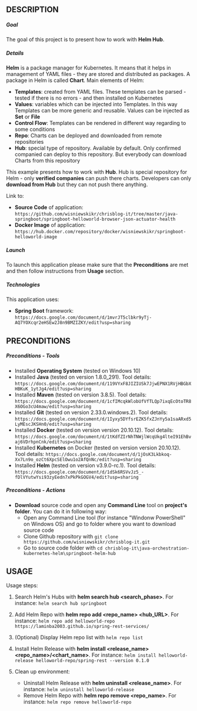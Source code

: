 DESCRIPTION
-----------

##### Goal
The goal of this project is to present how to work with **Helm Hub**.

##### Details
**Helm** is a package manager for Kubernetes. It means that it helps in management of YAML files - they are stored and distributed as packages. A package in Helm is called **Chart**. Main elements of Helm:
* **Templates**: created from YAML files. These templates can be parsed - tested if there is no errors - and then installed on Kubernetes
* **Values**: variables which can be injected into Templates. In this way Templates can be more generic and reusable. Values can be injected as **Set** or **File**
* **Control Flow**: Templates can be rendered in different way regarding to some conditions
* **Repo**: Charts can be deployed and downloaded from remote repositories
* **Hub**: special type of repository. Available by default. Only confirmed companied can deploy to this repository. But everybody can download Charts from this repository

This example presents how to work with **Hub**. Hub is special repository for Helm - only **verified companies** can push there charts. Developers can only **download from Hub** but they can not push there anything.

Link to:
* **Source Code** of application: `https://github.com/wisniewskikr/chrisblog-it/tree/master/java-springboot/springboot-helloworld-browser-json-actuator-health`
* **Docker Image** of application: `https://hub.docker.com/repository/docker/wisniewskikr/springboot-helloworld-image`

##### Launch
To launch this application please make sure that the **Preconditions** are met and then follow instructions from **Usage** section.

##### Technologies
This application uses:
* **Spring Boot** framework: `https://docs.google.com/document/d/1mvrJT5clbkr9yTj-AQ7YOXcqr2eHSEw2J8n9BMZIZKY/edit?usp=sharing`


PRECONDITIONS
-------------

##### Preconditions - Tools
* Installed **Operating System** (tested on Windows 10)
* Installed **Java** (tested on version 1.8.0_291). Tool details: `https://docs.google.com/document/d/119VYxF8JIZIUSk7JjwEPNX1RVjHBGbXHBKuK_1ytJg4/edit?usp=sharing`
* Installed **Maven** (tested on version 3.8.5). Tool details: `https://docs.google.com/document/d/1cfIMcqkWlobUfVfTLQp7ixqEcOtoTR8X6OGo3cU4maw/edit?usp=sharing`
* Installed **Git** (tested on version 2.33.0.windows.2). Tool details: `https://docs.google.com/document/d/1Iyxy5DYfsrEZK5fxZJnYy5a1saARxd5LyMEscJKSHn0/edit?usp=sharing`
* Installed **Docker** (tested on version version 20.10.12). Tool details: `https://docs.google.com/document/d/1tKdfZIrNhTNWjlWcqUkg4lteI91EhBvaj6VDrhpnCnk/edit?usp=sharing`
* Installed **Kubernetes** on Docker (tested on version version 20.10.12). Tool details: `https://docs.google.com/document/d/1jOsK3Lkbkoq-Xx7Ln9o_ozCt6XpcSElOwu1o2AfQnNc/edit?usp=sharing`
* Installed **Helm** (tested on version v3.9.0-rc.1). Tool details: `https://docs.google.com/document/d/1dSk6RSVvJz5_-fDlVYutwYsi93zyEedn7xPkPkGOGV4/edit?usp=sharing`

##### Preconditions - Actions
* **Download** source code and open any **Command Line** tool on **project's folder**. You can do it in following way:
    * Open any Command Line tool (for instance "Windonw PowerShell" on Windows OS) and go to folder where you want to download source code 
    * Clone Github repository with `git clone https://github.com/wisniewskikr/chrisblog-it.git`
    * Go to source code folder with `cd chrisblog-it\java-orchestration-kubernetes-helm\springboot-helm-hub`


USAGE
-----

Usage steps:
1. Search Helm's Hubs with **helm search hub <search_phase>**. For instance: `helm search hub springboot`
1. Add Helm Repo with **helm repo add <repo_name> <hub_URL>**. For instance: `helm repo add helloworld-repo https://laminba2003.github.io/spring-rest-services/`
1. (Optional) Display Helm repo list with `helm repo list`
1. Install Helm Release with **helm install <release_name> <repo_name>/<chart_name>**. For instance: `helm install helloworld-release helloworld-repo/spring-rest --version 0.1.0`
1. Clean up environment:

    * Uninstall Helm Release with **helm uninstall <release_name>**. For instance: `helm uninstall helloworld-release`
    * Remove Helm Repo with **helm repo remove <repo_name>**. For instance: `helm repo remove helloworld-repo`